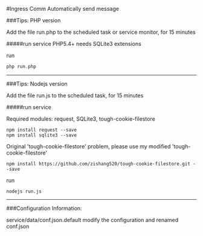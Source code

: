 #Ingress Comm Automatically send message

###Tips: PHP version



Add the file run.php to the scheduled task or service monitor, for 15 minutes

#####run service
PHP5.4+ needs SQLite3 extensions

run

```php
php run.php
```

---------------------------------------
###Tips: Nodejs version

Add the file run.js to the scheduled task, for 15 minutes

#####run service

Required modules: request, SQLite3, tough-cookie-filestore

```npm
npm install request --save
npm install sqlite3 --save
```

Original 'tough-cookie-filestore' problem, please use my modified 'tough-cookie-filestore'

```npm
npm install https://github.com/zishang520/tough-cookie-filestore.git --save
```

run

```nodejs
nodejs run.js
```

---------------------------------------
###Configuration Information:

service/data/conf.json.default modify the configuration and renamed conf.json